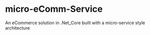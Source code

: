 # micro-eComm-Service
An eCommerce solution in .Net_Core built with a micro-service style architecture
